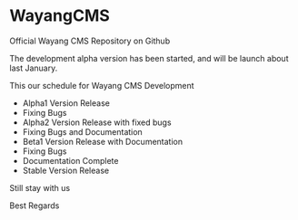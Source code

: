 WayangCMS
=========


Official Wayang CMS Repository on Github

The  development alpha version has been started, and will be launch about last January.

This our schedule for Wayang CMS Development

- Alpha1 Version Release
- Fixing Bugs
- Alpha2 Version Release with fixed bugs
- Fixing Bugs and Documentation
- Beta1 Version Release with Documentation
- Fixing Bugs
- Documentation Complete
- Stable Version Release

Still stay with us


Best Regards

